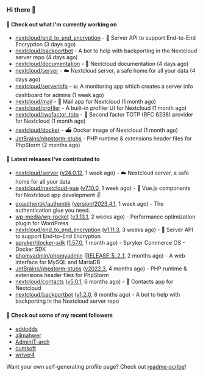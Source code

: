 ### Hi there 👋

#### 👷 Check out what I'm currently working on

- [nextcloud/end_to_end_encryption](https://github.com/nextcloud/end_to_end_encryption) - :closed_lock_with_key: Server API to support End-to-End Encryption (3 days ago)
- [nextcloud/backportbot](https://github.com/nextcloud/backportbot) - A bot to help with backporting in the Nextcloud server repo (4 days ago)
- [nextcloud/documentation](https://github.com/nextcloud/documentation) - 📘 Nextcloud documentation (4 days ago)
- [nextcloud/server](https://github.com/nextcloud/server) - ☁️ Nextcloud server, a safe home for all your data (4 days ago)
- [nextcloud/serverinfo](https://github.com/nextcloud/serverinfo) - 📊 A monitoring app which creates a server info dashboard for admins (1 week ago)
- [nextcloud/mail](https://github.com/nextcloud/mail) - 💌 Mail app for Nextcloud (1 month ago)
- [nextcloud/profiler](https://github.com/nextcloud/profiler) - A built-in profiler UI for Nextcloud (1 month ago)
- [nextcloud/twofactor_totp](https://github.com/nextcloud/twofactor_totp) - 🔑 Second factor TOTP (RFC 6238) provider for Nextcloud (1 month ago)
- [nextcloud/docker](https://github.com/nextcloud/docker) - ⛴ Docker image of Nextcloud (1 month ago)
- [JetBrains/phpstorm-stubs](https://github.com/JetBrains/phpstorm-stubs) - PHP runtime &amp; extensions header files for PhpStorm (2 months ago)

#### 🔭 Latest releases I've contributed to

- [nextcloud/server](https://github.com/nextcloud/server) ([v24.0.12](https://github.com/nextcloud/server/releases/tag/v24.0.12), 1 week ago) - ☁️ Nextcloud server, a safe home for all your data
- [nextcloud/nextcloud-vue](https://github.com/nextcloud/nextcloud-vue) ([v7.10.0](https://github.com/nextcloud/nextcloud-vue/releases/tag/v7.10.0), 1 week ago) - 🍱 Vue.js components for Nextcloud app development  ✌
- [goauthentik/authentik](https://github.com/goauthentik/authentik) ([version/2023.4.1](https://github.com/goauthentik/authentik/releases/tag/version/2023.4.1), 1 week ago) - The authentication glue you need.
- [wp-media/wp-rocket](https://github.com/wp-media/wp-rocket) ([v3.13.1](https://github.com/wp-media/wp-rocket/releases/tag/v3.13.1), 2 weeks ago) - Performance optimization plugin for WordPress
- [nextcloud/end_to_end_encryption](https://github.com/nextcloud/end_to_end_encryption) ([v1.11.3](https://github.com/nextcloud/end_to_end_encryption/releases/tag/v1.11.3), 3 weeks ago) - :closed_lock_with_key: Server API to support End-to-End Encryption
- [spryker/docker-sdk](https://github.com/spryker/docker-sdk) ([1.57.0](https://github.com/spryker/docker-sdk/releases/tag/1.57.0), 1 month ago) - Spryker Commerce OS - Docker SDK
- [phpmyadmin/phpmyadmin](https://github.com/phpmyadmin/phpmyadmin) ([RELEASE_5_2_1](https://github.com/phpmyadmin/phpmyadmin/releases/tag/RELEASE_5_2_1), 2 months ago) - A web interface for MySQL and MariaDB
- [JetBrains/phpstorm-stubs](https://github.com/JetBrains/phpstorm-stubs) ([v2022.3](https://github.com/JetBrains/phpstorm-stubs/releases/tag/v2022.3), 4 months ago) - PHP runtime &amp; extensions header files for PhpStorm
- [nextcloud/contacts](https://github.com/nextcloud/contacts) ([v5.0.1](https://github.com/nextcloud/contacts/releases/tag/v5.0.1), 6 months ago) - 📇 Contacts app for Nextcloud
- [nextcloud/backportbot](https://github.com/nextcloud/backportbot) ([v1.2.0](https://github.com/nextcloud/backportbot/releases/tag/v1.2.0), 8 months ago) - A bot to help with backporting in the Nextcloud server repo

#### 👯 Check out some of my recent followers

- [eddodds](https://github.com/eddodds)
- [alimahwer](https://github.com/alimahwer)
- [AdminIT-arch](https://github.com/AdminIT-arch)
- [cumsoft](https://github.com/cumsoft)
- [wriver4](https://github.com/wriver4)

Want your own self-generating profile page? Check out [readme-scribe](https://github.com/muesli/readme-scribe)!
